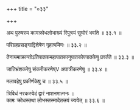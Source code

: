 +++
title = "०३३"

+++

अथ पुरुषस्य कामक्रोधलोभाख्यं रिपुत्रयं सुघोरं भवति ॥ ३३.१ ॥

परिग्रहप्रसङ्गाद्विशेषेण गृहाश्रमिणः ॥ ३३.२ ॥

तेनायमाक्रान्तोऽतिपातकमहापातकानुपातकोपपातकेषु प्रवर्तते ॥ ३३.३ ॥

जातिभ्रंशकरेषु संकरीकरणेष्V अपात्रीकरणेषु ॥ ३३.४ ॥

मलावहेषु प्रकीर्णकेषु च ॥ ३३.५ ॥

त्रिविधं नरकस्येदं द्वारं नाशनमात्मनः  ।  
कामः क्रोधस्तथा लोभस्तस्मादेतत्त्रयं ज्ययेत् ॥ ३३.६ ॥


